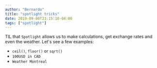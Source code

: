 ```yaml
---
author: "Bernardo"
title: "spotlight tricks"
date: 2019-09-06T23:15:10-04:00
tags: ["spotlight"]
---
```


TIL that `Spotlight` allows us to make calculations, get exchange rates and even the
weather. Let's see a few examples:

* `ceil()`, `floor()` or `sqrt()`
* `100USD in CAD`
* `Weather Montreal`

